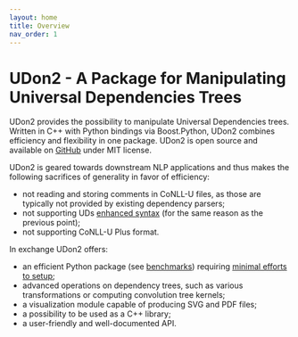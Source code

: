 ```yaml
---
layout: home
title: Overview
nav_order: 1
---
```


# UDon2 - A Package for Manipulating Universal Dependencies Trees
UDon2 provides the possibility to manipulate Universal Dependencies trees. Written in C++ with Python bindings via Boost.Python, UDon2 combines efficiency and flexibility in one package. UDon2 is open source and available on [GitHub](https://github.com/udon2/udon2) under MIT license.

UDon2 is geared towards downstream NLP applications and thus makes the following sacrifices of generality in favor of efficiency:
- not reading and storing comments in CoNLL-U files, as those are typically not provided by existing dependency parsers;
- not supporting UDs [enhanced syntax](https://universaldependencies.org/u/overview/enhanced-syntax.html) (for the same reason as the previous point);
- not supporting CoNLL-U Plus format.

In exchange UDon2 offers:
- an efficient Python package (see [benchmarks](/benchmarks)) requiring [minimal efforts to setup](/quickstart);
- advanced operations on dependency trees, such as various transformations or computing convolution tree kernels;
- a visualization module capable of producing SVG and PDF files;
- a possibility to be used as a C++ library;
- a user-friendly and well-documented API.



